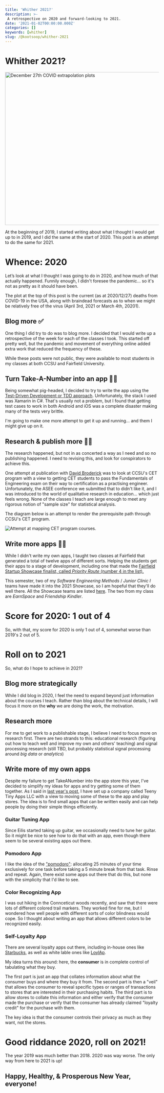 ```yaml
---
title: 'Whither 2021?'
description: >-
 A retrospective on 2020 and forward-looking to 2021.
date: '2021-01-02T00:00:00.000Z'
categories: []
keywords: [whither]
slug: /@kootsoop/whither-2021
---
```

# Whither 2021?

<img src="https://kootsoop.github.io/images/covid-end-of-2020.png" alt="December 27th COVID extrapolation plots" width="1000" height="500">

At the beginning of 2019, I started writing about what I thought I would get up to in 2019, and I did the same at the start of 2020.  This post is an attempt to do the same for 2021.

# Whence: 2020

Let’s look at what I thought I was going to do in 2020, and how much of that actually happened. Funnily enough, I didn't foresee the pandemic... so it's not as pretty as it should have been.

The plot at the top of this post is the current (as at 2020/12/27) deaths from COVID-19 in the USA, along with braindead forecasts as to when we might be relatively free of the virus (April 3rd, 2021 or March 4th, 20201).

## Blog more ✅

One thing I did try to do was to blog more.  I decided that I would write up a retrospective of the week for each of the classes I took.  This started off pretty well, but the pandemic and movement of everything online added extra work that reduced the frequency of these.  

While these posts were not public, they were available to most students in my classes at both CCSU and Fairfield University.

## Turn Take-A-Number into an app 🤷‍♂️

Being somewhat pig-headed, I decided to try to write the app using the [Test-Driven Development or TDD approach](https://martinfowler.com/bliki/TestDrivenDevelopment.html).  Unfortunately, the stack I used was Xamarin in C#. That's usually not a problem, but I found that getting test cases to work in both Android and iOS was a complete disaster making many of the tests very brittle.

I'm going to make one more attempt to get it up and running... and them I might give up on it.

## Research & publish more 🤷‍♂️

The research happened, but not in as concerted a way as I need and so no publishing happened. I need to revising this, and look for conspirators to achieve this.

One attempt at publication with [David Broderick](https://djbrod.github.io/) was to look at CCSU's CET program with a view to getting CET students to pass the Fundamentals of Engineering exam on their way to certification as a practising engineer.  Unfortunately, the ASEE conference we submitted that to didn't like it, and I was introduced to the world of qualitative research in education... which just feels wrong.  None of the classes I teach are large enough to meet any rigorous notion of "sample size" for statistical analysis.

The diagram below is an attempt to render the prerequisite path through CCSU's CET program.

![Attempt at mapping CET program courses.][cet_program]

[cet_program]: https://kootsoop.github.io/images/cet_program.png

## Write more apps 🤷‍♂️

While I didn't write my own apps, I taught two classes at Fairfield that generated a total of twelve apps of different sorts.  Helping the students get their apps to a stage of development, including one that made the [Fairfield Startup Showcase finalist, called *Priority Route* (number 4 in the list).](https://www.fairfield.edu/startup/)

This semester, two of my *Software Engineering Methods* / *Junior Clinic I*  teams have made it into the 2021 Showcase, so I am hopeful that they'll do well there. All the Showcase teams are listed [here](https://sites.google.com/view/fairfieldstartup/home?authuser=0). The two from my class are *EarnSpace* and *Friendship Kindler*.

# Score for 2020: 1 out of 4

So, with that, my score for 2020 is only 1 out of 4, somewhat worse than 2019's 2 out of 5.

# Roll on to 2021

So, what do I hope to achieve in 2021?

## Blog more strategically

While I did blog in 2020, I feel the need to expand beyond just information about the courses I teach.  Rather than blog about the technical details, I will focus it more on the **why** we are doing the work, the motivation.

## Research more

For me to get work to a publishable stage, I believe I need to focus more on research first.  There are two strands to this: educational research (figuring out how to teach well and improve my own and others' teaching) and signal processing research (still TBD, but probably statistical signal processing around *big data* or *analytics*)

## Write more of my own apps

Despite my failure to get TakeANumber into the app store this year, I've decided to simplify my ideas for apps and try getting some of them together.  As I said in [last year's post](https://kootsoop.github.io/@kootsoop-whither-2020/), I have set up a company called Teeny Tiny Apps LLC with a view to moving some of these to the app and play stores. The idea is to find small apps that can be written easily and can help people by doing their simple things efficiently.

### Guitar Tuning App

Since Eilis started taking up guitar, we occasionally need to tune her guitar.  So it might be nice to see how to do that with an app, even though there seem to be several existing apps out there.

### Pomodoro App

I like the idea of the ["pomodoro"](https://francescocirillo.com/pages/pomodoro-technique):  allocating 25 minutes of your time exclusively for one task before taking a 5 minute break from that task.  Rinse and repeat.  Again, there exist some apps out there that do this, but none with the simplicity that I'd like to see.

### Color Recognizing App

I was out hiking in the Connceticut woods recently, and saw that there were lots of different colored trail markers.  They worked fine for me, but I wondered how well people with different sorts of color blindness would cope.  So I thought about writing an app that allows different colors to be recognized easily.

### Self-Loyalty App

There are several loyalty apps out there, including in-house ones like [Starbucks](https://www.starbucks.com/rewards), as well as white lable ones like [LoylAp](https://www.loylap.com/).

My idea turns this around: here, the **consumer** is in complete control of tabulating what they buy. 

The first part is just an app that collates information about what the consumer buys and where they buy it from.  The second part is then a "veil" that allows the consumer to reveal specific types or ranges of transactions to stores that are interested in their purchasing habits. The third part is to allow stores to collate this information and either verify that the consumer made the purchase or verify that the consumer has already claimed "loyalty credit" for the purchase with them.

The key idea is that the consumer controls their privacy as much as they want, not the stores.

# Good riddance 2020, roll on 2021!

The year 2019 was much better than 2018. 2020 was way worse.  The only way from here to 2021 is up!

## Happy, Healthy, & Prosperous New Year, everyone!